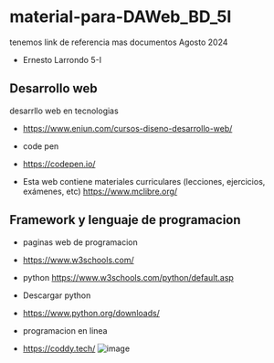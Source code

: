 # material-para-DAWeb_BD_5I
tenemos link de referencia mas documentos Agosto 2024
- Ernesto Larrondo 5-I
## Desarrollo web

desarrllo web en tecnologias
- https://www.eniun.com/cursos-diseno-desarrollo-web/

- code pen
- https://codepen.io/

- Esta web contiene materiales curriculares (lecciones, ejercicios, exámenes, etc)
https://www.mclibre.org/

## Framework y lenguaje de programacion
- paginas web de programacion
- https://www.w3schools.com/
- python https://www.w3schools.com/python/default.asp
- Descargar python
- https://www.python.org/downloads/
  
- programacion en linea
- https://coddy.tech/
![image](https://github.com/user-attachments/assets/a19819a5-fbb8-430c-b0c3-a8036d475db9)
